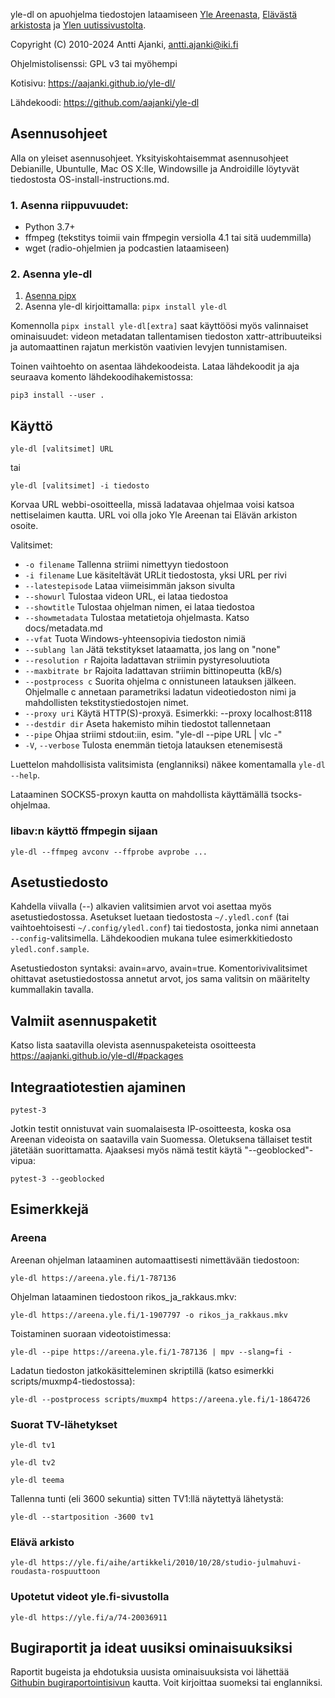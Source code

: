 yle-dl on apuohjelma tiedostojen lataamiseen
[Yle Areenasta](https://areena.yle.fi),
[Elävästä arkistosta](https://yle.fi/aihe/elava-arkisto) ja
[Ylen uutissivustolta](https://yle.fi/).

Copyright (C) 2010-2024 Antti Ajanki, antti.ajanki@iki.fi

Ohjelmistolisenssi: GPL v3 tai myöhempi

Kotisivu: https://aajanki.github.io/yle-dl/

Lähdekoodi: https://github.com/aajanki/yle-dl

Asennusohjeet
-------------

Alla on yleiset asennusohjeet. Yksityiskohtaisemmat asennusohjeet
Debianille, Ubuntulle, Mac OS X:lle, Windowsille ja Androidille
löytyvät tiedostosta OS-install-instructions.md.

### 1. Asenna riippuvuudet:

* Python 3.7+
* ffmpeg (tekstitys toimii vain ffmpegin versiolla 4.1 tai sitä uudemmilla)
* wget (radio-ohjelmien ja podcastien lataamiseen)

### 2. Asenna yle-dl

1. [Asenna pipx](https://pypa.github.io/pipx/)
2. Asenna yle-dl kirjoittamalla: `pipx install yle-dl`

Komennolla `pipx install yle-dl[extra]` saat käyttöösi myös valinnaiset
ominaisuudet: videon metadatan tallentamisen tiedoston xattr-attribuuteiksi ja
automaattinen rajatun merkistön vaativien levyjen tunnistamisen.

Toinen vaihtoehto on asentaa lähdekoodeista. Lataa lähdekoodit ja aja
seuraava komento lähdekoodihakemistossa:

```shell
pip3 install --user .
```

Käyttö
------

```
yle-dl [valitsimet] URL
```

tai

```
yle-dl [valitsimet] -i tiedosto
```


Korvaa URL webbi-osoitteella, missä ladatavaa ohjelmaa voisi katsoa
nettiselaimen kautta. URL voi olla joko Yle Areenan tai Elävän
arkiston osoite.

Valitsimet:

* `-o filename`     Tallenna striimi nimettyyn tiedostoon
* `-i filename`     Lue käsiteltävät URLit tiedostosta, yksi URL per rivi
* `--latestepisode` Lataa viimeisimmän jakson sivulta
* `--showurl`       Tulostaa videon URL, ei lataa tiedostoa
* `--showtitle`     Tulostaa ohjelman nimen, ei lataa tiedostoa
* `--showmetadata`  Tulostaa metatietoja ohjelmasta. Katso docs/metadata.md
* `--vfat`          Tuota Windows-yhteensopivia tiedoston nimiä
* `--sublang lan`   Jätä tekstitykset lataamatta, jos lang on "none"
* `--resolution r`  Rajoita ladattavan striimin pystyresoluutiota
* `--maxbitrate br` Rajoita ladattavan striimin bittinopeutta (kB/s)
* `--postprocess c` Suorita ohjelma c onnistuneen latauksen jälkeen. Ohjelmalle c annetaan parametriksi ladatun videotiedoston nimi ja mahdollisten tekstitystiedostojen nimet.
* `--proxy uri`     Käytä HTTP(S)-proxyä. Esimerkki: --proxy localhost:8118
* `--destdir dir`   Aseta hakemisto mihin tiedostot tallennetaan
* `--pipe`          Ohjaa striimi stdout:iin, esim. "yle-dl --pipe URL | vlc -"
* `-V`, `--verbose` Tulosta enemmän tietoja latauksen etenemisestä

Luettelon mahdollisista valitsimista (englanniksi) näkee
komentamalla `yle-dl --help`.

Lataaminen SOCKS5-proxyn kautta on mahdollista käyttämällä
tsocks-ohjelmaa.


### libav:n käyttö ffmpegin sijaan

```
yle-dl --ffmpeg avconv --ffprobe avprobe ...
```


Asetustiedosto
--------------

Kahdella viivalla (--) alkavien valitsimien arvot voi asettaa myös asetustiedostossa.
Asetukset luetaan tiedostosta `~/.yledl.conf` (tai vaihtoehtoisesti `~/.config/yledl.conf`)
tai tiedostosta, jonka nimi annetaan `--config`-valitsimella. Lähdekoodien mukana tulee
esimerkkitiedosto `yledl.conf.sample`.

Asetustiedoston syntaksi: avain=arvo, avain=true.
Komentorivivalitsimet ohittavat asetustiedostossa annetut arvot, jos
sama valitsin on määritelty kummallakin tavalla.


Valmiit asennuspaketit
----------------------

Katso lista saatavilla olevista asennuspaketeista osoitteesta
https://aajanki.github.io/yle-dl/#packages


Integraatiotestien ajaminen
---------------------------

```
pytest-3
```

Jotkin testit onnistuvat vain suomalaisesta IP-osoitteesta, koska osa
Areenan videoista on saatavilla vain Suomessa. Oletuksena tällaiset
testit jätetään suorittamatta. Ajaaksesi myös nämä testit käytä
"--geoblocked"-vipua:

```
pytest-3 --geoblocked
```


Esimerkkejä
-----------

### Areena

Areenan ohjelman lataaminen automaattisesti nimettävään tiedostoon:

```
yle-dl https://areena.yle.fi/1-787136
```

Ohjelman lataaminen tiedostoon rikos_ja_rakkaus.mkv:

```
yle-dl https://areena.yle.fi/1-1907797 -o rikos_ja_rakkaus.mkv
```

Toistaminen suoraan videotoistimessa:

```
yle-dl --pipe https://areena.yle.fi/1-787136 | mpv --slang=fi -
```

Ladatun tiedoston jatkokäsitteleminen skriptillä (katso esimerkki
scripts/muxmp4-tiedostossa):

```
yle-dl --postprocess scripts/muxmp4 https://areena.yle.fi/1-1864726
```

### Suorat TV-lähetykset

```
yle-dl tv1

yle-dl tv2

yle-dl teema
```

Tallenna tunti (eli 3600 sekuntia) sitten TV1:llä näytettyä lähetystä:

```
yle-dl --startposition -3600 tv1
```

### Elävä arkisto

```
yle-dl https://yle.fi/aihe/artikkeli/2010/10/28/studio-julmahuvi-roudasta-rospuuttoon
```

### Upotetut videot yle.fi-sivustolla

```
yle-dl https://yle.fi/a/74-20036911
```

Bugiraportit ja ideat uusiksi ominaisuuksiksi
---------------------------------------------

Raportit bugeista ja ehdotuksia uusista ominaisuuksista voi lähettää
[Githubin
bugiraportointisivun](https://github.com/aajanki/yle-dl/issues)
kautta. Voit kirjoittaa suomeksi tai englanniksi.
